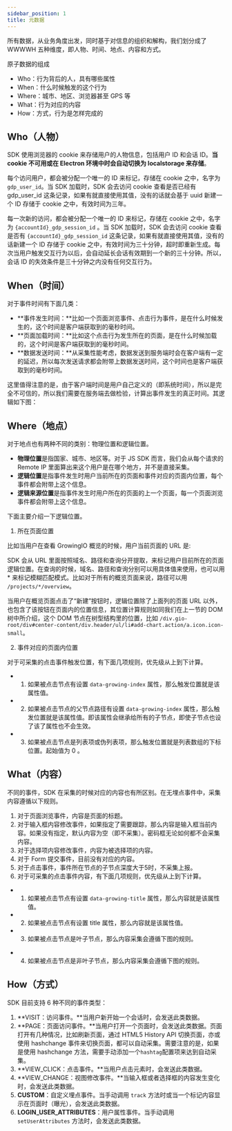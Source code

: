 ```yaml
---
sidebar_position: 1
title: 元数据
---
```


所有数据，从业务角度出发，同时基于对信息的组织和解构，我们划分成了 WWWWH 五种维度，即人物、时间、地点、内容和方式。

<ImageLoader path="img/webjs/metadata" width="50%" />

原子数据的组成

* Who：行为背后的人，具有哪些属性
* When：什么时候触发的这个行为
* Where：城市、地区、浏览器甚至 GPS 等
* What：行为对应的内容
* How：方式，行为是怎样完成的

## Who（人物）

SDK 使用浏览器的 cookie 来存储用户的人物信息，包括用户 ID 和会话 ID。**当 cookie 不可用或在 Electron 环境中时会自动切换为 localstorage 来存储**。

每个访问用户，都会被分配一个唯一的 ID 来标记，存储在 cookie 之中，名字为 `gdp_user_id`。当 SDK 加载时，SDK 会去访问 cookie 查看是否已经有 gdp_user_id 这条记录，如果有就直接使用其值，没有的话就会基于 uuid 新建一个 ID 存储于 cookie 之中，有效时间为三年。

每一次新的访问，都会被分配一个唯一的 ID 来标记，存储在 cookie 之中，名字为 `{accountId}_gdp_session_id` 。当 SDK 加载时，SDK 会去访问 cookie 查看是否有 `{accountId}_gdp_session_id` 这条记录，如果有就直接使用其值，没有的话新建一个 ID 存储于 cookie 之中，有效时间为三十分钟，超时即重新生成。每次当用户触发交互行为以后，会自动延长会话有效期到一个新的三十分钟。所以，会话 ID 的失效条件是三十分钟之内没有任何交互行为。

## When（时间）

对于事件时间有下面几类：

* **事件发生时间：**比如一个页面浏览事件、点击行为事件，是在什么时候发生的，这个时间是客户端获取到的毫秒时间。<br/>
* **页面加载时间：**比如这个点击行为发生所在的页面，是在什么时候加载的，这个时间是客户端获取到的毫秒时间。<br/>
* **数据发送时间：**从采集性能考虑，数据发送到服务端时会在客户端有一定的延迟，所以每次发送请求都会附带上数据发送时间，这个时间也是客户端获取到的毫秒时间。

这里值得注意的是，由于客户端时间是用户自己定义的（即系统时间），所以是完全不可信的，所以我们需要在服务端去做检验，计算出事件发生的真正时间。其逻辑如下图：

<ImageLoader path="img/webjs/time_explanation" width="50%" />

## Where（地点）

对于地点也有两种不同的类别：物理位置和逻辑位置。

* **物理位置**是指国家、城市、地区等。对于 JS SDK 而言，我们会从每个请求的 Remote IP 里面算出来这个用户是在哪个地方，并不是直接采集。
* **逻辑位置**是指事件发生时用户当前所在的页面和事件对应的页面内位置，每个事件都会附带上这个信息。
* **逻辑来源位置**是指事件发生时用户所在的页面的上一个页面，每一个页面浏览事件都会附带上这个信息。

下面主要介绍一下逻辑位置。

1. 所在页面位置

比如当用户在查看 GrowingIO 概览的时候，用户当前页面的 URL 是:

<ImageLoader path="img/webjs/location_explanation" />

SDK 会从 URL 里面按照域名、路径和查询分开提取，来标记用户目前所在的页面逻辑位置。在查询的时候，域名、路径和查询分别可以用具体值来使用，也可以用 \* 来标记模糊匹配模式。比如对于所有的概览页面来说，路径可以用 `/projects/*/overview`。

当用户在概览页面点击了“新建”按钮时，逻辑位置除了上面列的页面 URL 以外，也包含了该按钮在页面内的位置信息，其位置计算规则如同我们在上一节的 DOM 树中所介绍，这个 DOM 节点在树型结构里的位置，比如 `/div.gio-root/div#center-content/div.header/ul/li#add-chart.action/a.icon.icon-small`。

2. 事件对应的页面内位置

对于可采集的点击事件触发位置，有下面几项规则，优先级从上到下计算。

* 1. 如果被点击节点有设置 `data-growing-index` 属性，那么触发位置就是该属性值。
* 2. 如果被点击节点的父节点路径有设置 `data-growing-index` 属性，那么触发位置就是该属性值。即该属性会继承给所有的子节点，即使子节点也设了该了属性也不会生效。
* 3. 如果被点击节点是列表项或伪列表项，那么触发位置就是列表数组的下标位置。起始值为 0 。

## What（内容）

不同的事件，SDK 在采集的时候对应的内容也有所区别。在无埋点事件中，采集内容遵循以下规则。

1. 对于页面浏览事件，内容是页面的标题。
2. 对于输入框内容修改事件，如果指定了需要跟踪，那么内容是输入框当前内容。如果没有指定，默认内容为空（即不采集）。密码框无论如何都不会采集内容。
3. 对于选择项内容修改事件，内容为被选择项的内容。
4. 对于 Form 提交事件，目前没有对应的内容。
5. 对于点击事件，事件所在节点的子节点深度大于5时，不采集上报。
6. 对于可采集的点击事件内容，有下面几项规则，优先级从上到下计算。

* 1. 如果被点击节点有设置 `data-growing-title` 属性，那么内容就是该属性值。
* 2. 如果被点击节点有设置 title 属性，那么内容就是该属性值。
* 3. 如果被点击节点是叶子节点，那么内容采集会遵循下图的规则。

<ImageLoader path="img/webjs/leaf_node_content" />

* 4. 如果被点击节点是非叶子节点，那么内容采集会遵循下图的规则。

<ImageLoader path="img/webjs/sec_leaf_node_content" />

## How（方式）

SDK 目前支持 6 种不同的事件类型：

1. **VISIT：访问事件。**当用户新开始一个会话时，会发送此类数据。
2. **PAGE：页面访问事件。**当用户打开一个页面时，会发送此类数据。页面打开有几种情况，比如刷新页面，通过 HTML5 History API 切换页面，亦或使用 hashchange 事件来切换页面，都可以自动采集。需要注意的是，如果是使用 hashchange 方法，需要手动添加一个`hashtag`配置项来达到自动采集。
3. **VIEW_CLICK：点击事件。**当用户点击元素时，会发送此类数据。
4. **VIEW_CHANGE：视图修改事件。**当输入框或者选择框的内容发生变化时，会发送此类数据。
5. **CUSTOM**：自定义埋点事件。当手动调用 `track` 方法时或当一个标记内容显示在页面时（曝光），会发送此类数据。
6. **LOGIN_USER_ATTRIBUTES**：用户属性事件。当手动调用 `setUserAttributes` 方法时，会发送此类数据。
